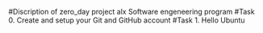 #Discription of zero_day project alx Software engeneering program
#Task 0. Create and setup your Git and GitHub account
#Task 1. Hello Ubuntu
